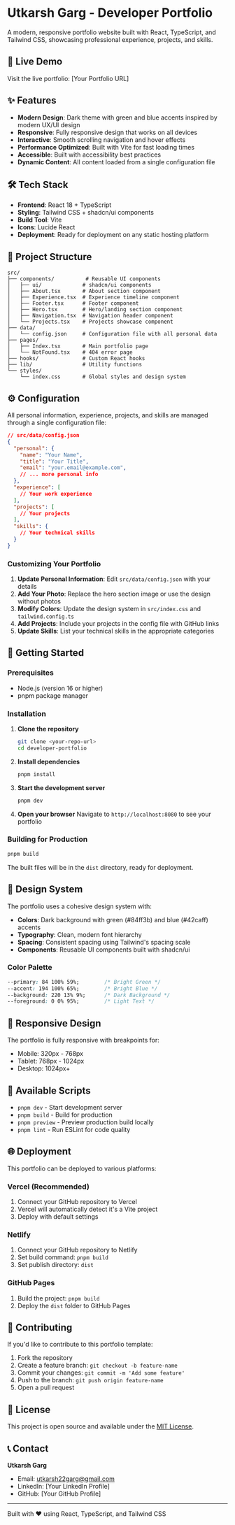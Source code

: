 # Utkarsh Garg - Developer Portfolio

A modern, responsive portfolio website built with React, TypeScript, and Tailwind CSS, showcasing professional experience, projects, and skills.

## 🚀 Live Demo

Visit the live portfolio: [Your Portfolio URL]

## ✨ Features

- **Modern Design**: Dark theme with green and blue accents inspired by modern UX/UI design
- **Responsive**: Fully responsive design that works on all devices
- **Interactive**: Smooth scrolling navigation and hover effects
- **Performance Optimized**: Built with Vite for fast loading times
- **Accessible**: Built with accessibility best practices
- **Dynamic Content**: All content loaded from a single configuration file

## 🛠️ Tech Stack

- **Frontend**: React 18 + TypeScript
- **Styling**: Tailwind CSS + shadcn/ui components
- **Build Tool**: Vite
- **Icons**: Lucide React
- **Deployment**: Ready for deployment on any static hosting platform

## 📁 Project Structure

```
src/
├── components/          # Reusable UI components
│   ├── ui/             # shadcn/ui components
│   ├── About.tsx       # About section component
│   ├── Experience.tsx  # Experience timeline component
│   ├── Footer.tsx      # Footer component
│   ├── Hero.tsx        # Hero/landing section component
│   ├── Navigation.tsx  # Navigation header component
│   └── Projects.tsx    # Projects showcase component
├── data/
│   └── config.json     # Configuration file with all personal data
├── pages/
│   ├── Index.tsx       # Main portfolio page
│   └── NotFound.tsx    # 404 error page
├── hooks/              # Custom React hooks
├── lib/                # Utility functions
└── styles/
    └── index.css       # Global styles and design system
```

## ⚙️ Configuration

All personal information, experience, projects, and skills are managed through a single configuration file:

```json
// src/data/config.json
{
  "personal": {
    "name": "Your Name",
    "title": "Your Title",
    "email": "your.email@example.com",
    // ... more personal info
  },
  "experience": [
    // Your work experience
  ],
  "projects": [
    // Your projects
  ],
  "skills": {
    // Your technical skills
  }
}
```

### Customizing Your Portfolio

1. **Update Personal Information**: Edit `src/data/config.json` with your details
2. **Add Your Photo**: Replace the hero section image or use the design without photos
3. **Modify Colors**: Update the design system in `src/index.css` and `tailwind.config.ts`
4. **Add Projects**: Include your projects in the config file with GitHub links
5. **Update Skills**: List your technical skills in the appropriate categories

## 🚀 Getting Started

### Prerequisites

- Node.js (version 16 or higher)
- pnpm package manager

### Installation

1. **Clone the repository**
   ```bash
   git clone <your-repo-url>
   cd developer-portfolio
   ```

2. **Install dependencies**
   ```bash
   pnpm install
   ```

3. **Start the development server**
   ```bash
   pnpm dev
   ```

4. **Open your browser**
   Navigate to `http://localhost:8080` to see your portfolio

### Building for Production

```bash
pnpm build
```

The built files will be in the `dist` directory, ready for deployment.

## 🎨 Design System

The portfolio uses a cohesive design system with:

- **Colors**: Dark background with green (#84ff3b) and blue (#42caff) accents
- **Typography**: Clean, modern font hierarchy
- **Spacing**: Consistent spacing using Tailwind's spacing scale
- **Components**: Reusable UI components built with shadcn/ui

### Color Palette

```css
--primary: 84 100% 59%;        /* Bright Green */
--accent: 194 100% 65%;        /* Bright Blue */
--background: 220 13% 9%;      /* Dark Background */
--foreground: 0 0% 95%;        /* Light Text */
```

## 📱 Responsive Design

The portfolio is fully responsive with breakpoints for:
- Mobile: 320px - 768px
- Tablet: 768px - 1024px
- Desktop: 1024px+

## 🔧 Available Scripts

- `pnpm dev` - Start development server
- `pnpm build` - Build for production
- `pnpm preview` - Preview production build locally
- `pnpm lint` - Run ESLint for code quality

## 🌐 Deployment

This portfolio can be deployed to various platforms:

### Vercel (Recommended)
1. Connect your GitHub repository to Vercel
2. Vercel will automatically detect it's a Vite project
3. Deploy with default settings

### Netlify
1. Connect your GitHub repository to Netlify
2. Set build command: `pnpm build`
3. Set publish directory: `dist`

### GitHub Pages
1. Build the project: `pnpm build`
2. Deploy the `dist` folder to GitHub Pages

## 🤝 Contributing

If you'd like to contribute to this portfolio template:

1. Fork the repository
2. Create a feature branch: `git checkout -b feature-name`
3. Commit your changes: `git commit -m 'Add some feature'`
4. Push to the branch: `git push origin feature-name`
5. Open a pull request

## 📄 License

This project is open source and available under the [MIT License](LICENSE).

## 📞 Contact

**Utkarsh Garg**
- Email: utkarsh22garg@gmail.com
- LinkedIn: [Your LinkedIn Profile]
- GitHub: [Your GitHub Profile]

---

Built with ❤️ using React, TypeScript, and Tailwind CSS